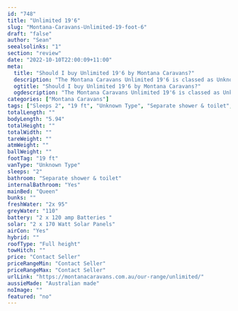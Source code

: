 ```yaml
---
id: "748"
title: "Unlimited 19'6"
slug: "Montana-Caravans-Unlimited-19-foot-6"
draft: "false"
author: "Sean"
seealsolinks: "1"
section: "review"
date: "2022-10-10T22:00:09+11:00"
meta:
  title: "Should I buy Unlimited 19'6 by Montana Caravans?"
  description: "The Montana Caravans Unlimited 19'6 is classed as Unknown Type, and sleeps 2 people. It is Australian made and comes in at 19 ft. It generally has Separate shower & toilet."
  ogtitle: "Should I buy Unlimited 19'6 by Montana Caravans?"
  ogdescription: "The Montana Caravans Unlimited 19'6 is classed as Unknown Type, and sleeps 2 people. It is Australian made and comes in at 19 ft. It generally has Separate shower & toilet."
categories: ["Montana Caravans"]
tags: ["Sleeps 2", "19 ft", "Unknown Type", "Separate shower & toilet", "Full height", "Price Unknown"]
totalLength: ""
bodyLength: "5.94"
totalHeight: ""
totalWidth: ""
tareWeight: ""
atmWeight: ""
ballWeight: ""
footTag: "19 ft"
vanType: "Unknown Type"
sleeps: "2"
bathroom: "Separate shower & toilet"
internalBathroom: "Yes"
mainBed: "Queen"
bunks: ""
freshWater: "2x 95"
greyWater: "110"
battery: "2 x 120 amp Batteries "
solar: "2 x 170 Watt Solar Panels"
airCon: "Yes"
hybrid: ""
roofType: "Full height"
towHitch: ""
price: "Contact Seller"
priceRangeMin: "Contact Seller"
priceRangeMax: "Contact Seller"
urlLink: "https://montanacaravans.com.au/our-range/unlimited/"
aussieMade: "Australian made"
noImage: ""
featured: "no"
---
```

